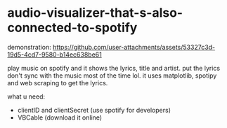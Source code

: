 # audio-visualizer-that-s-also-connected-to-spotify

demonstration:
https://github.com/user-attachments/assets/53327c3d-19d5-4cd7-9580-b14ec638be61

play music on spotify and it shows the lyrics, title and artist. put the lyrics don't sync with the music most of the time lol. it uses matplotlib, spotipy and web scraping to get the lyrics.

what u need:
- clientID and clientSecret (use spotify for developers)
- VBCable (download it online)
